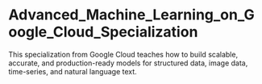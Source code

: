 # Advanced_Machine_Learning_on_Google_Cloud_Specialization
This specialization from Google Cloud teaches how to build scalable, accurate, and production-ready models for structured data, image data, time-series, and natural language text.
